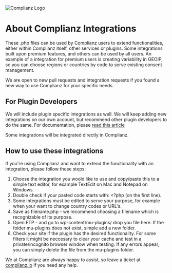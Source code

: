 ![Complianz Logo](https://really-simple-plugins.com/complianz-gdpr-plugin-released/complianz-logo-concept-300x75-huh/)

# About Complianz Integrations

These .php files can be used by Complianz users to extend functionalities, either within Complianz itself, other services or plugins. Some integrations built upon premium features, and others can be used by all users. An example of a integration for premium users is creating variability in GEOIP, so you can choose regions or countries by code to serve existing consent management. 

We are open to new pull requests and integration requests if you found a new way to use Complianz for your specific needs.

## For Plugin Developers

We will include plugin specific integrations as well. We will keep adding new integrations on our own account, but recommend other plugin developers to do the same. For documentation, please [read this article](https://complianz.io/developers-guide-for-third-party-integrations/)

Some integrations will be integrated directly in Complianz.

## How to use these integrations

If you're using Complianz and want to extend the functionality with an integration, please follow these steps:

1. Choose the integration you woold like to use and copy/paste this to a simple text editor, for example TextEdit on Mac and Notepad on Windows.
2. Double check if your pasted code starts with: <?php (on the first line).
3. Some integrations must be edited to serve your purpose, for example when your want to change country codes or URL's.
4. Save as filename.php - we recommend choosing a filename which is recognizable of its purpose.
5. Open FTP - and go to wp-content/mu-plugins/ drop you file here. If the folder mu-plugins does not exist, simple add a new folder.
6. Check your site if the plugin has the desired functionality. For some filters it might be neccesary to clear your cache and test in a private/incognito browser window when testing. If any errors appear, you can simply delete the file from the mu-plugins folder.

We at Complianz are always happy to assist, so leave a ticket at [complianz.io](https://complianz.io/support/) if you need any help.

